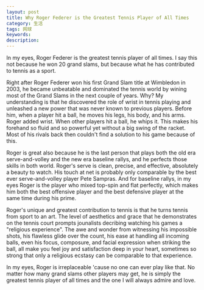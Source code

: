 ```yaml
---
layout: post
title: Why Roger Federer is the Greatest Tennis Player of All Times
category: 生活
tags: 网球
keywords: 
description: 
---
```


In my eyes, Roger Federer is the greatest tennis player of all times. I say this not because he won 20 grand slams, but because what he has contributed to tennis as a sport. 

Right after Roger Federer won his first Grand Slam title at Wimbledon in 2003, he became unbeatable and dominated the tennis world by wining most of the Grand Slams in the next couple of years. Why? My understanding is that he discovered the role of wrist in tennis playing and unleashed a new power that was never known to previous players. Before him, when a player hit a ball, he moves his legs, his body, and his arms. Roger added wrist. When other players hit a ball, he whips it. This makes his forehand so fluid and so powerful yet without a big swing of the racket. Most of his rivals back then couldn't find a solution to his game because of this.  

Roger is great also because he is the last person that plays both the old era serve-and-volley and the new era baseline rallys, and he perfects those skills in both world. Roger's serve is clean, precise, and effective, absolutely a beauty to watch. His touch at net is probably only comparable by the best ever serve-and-volley player Pete Sampras. And for baseline rallys, in my eyes Roger is the player who mixed top-spin and flat perfectly, which makes him both the best offensive player and the best defensive player at the same time during his prime. 

Roger's unique and greatest contribution to tennis is that he turns tennis from sport to an art. The level of aesthetics and grace that he demonstrates on the tennis court prompts jounalists decribing watching his games a "religious experience". The awe and wonder from witnessing his impossible shots, his flawless glide over the count, his ease at handling all incoming balls, even his focus, composure, and facial expression when striking the ball, all make you feel joy and satisfaction deep in your heart, sometimes so strong that only a religious ecstasy can be comparable to that experience. 

In my eyes, Roger is irreplaceable 'cause no one can ever play like that. No matter how many grand slams other players may get, he is simply the greatest tennis player of all times and the one I will always admire and love. 
